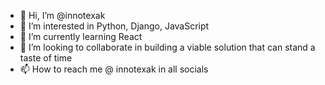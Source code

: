 - 👋 Hi, I’m @innotexak
- 👀 I’m interested in Python, Django, JavaScript
- 🌱 I’m currently learning React 
- 💞️ I’m looking to collaborate in building a viable solution that can stand a taste of time
- 📫 How to reach me @ innotexak in all socials 

<!---
innotexak/innotexak is a ✨ special ✨ repository because its `README.md` (this file) appears on your GitHub profile.
You can click the Preview link to take a look at your changes.
--->
